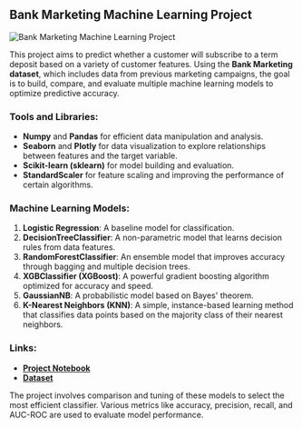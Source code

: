 ## Bank Marketing Machine Learning Project

![Bank Marketing Machine Learning Project](https://github.com/Ali-jalil88/-Bank-Marketing-Machine-Learning/blob/main/DALL%C2%B7E%202024-09-26%2013.33.51%20-%20A%20modern%20data%20science%20and%20machine%20learning%20project%20setup%20showcasing%20various%20tools%20and%20techniques%20used%20in%20the%20Bank%20Marketing%20Machine%20Learning%20project.%20.webp)

This project aims to predict whether a customer will subscribe to a term deposit based on a variety of customer features. Using the **Bank Marketing dataset**, which includes data from previous marketing campaigns, the goal is to build, compare, and evaluate multiple machine learning models to optimize predictive accuracy.

### Tools and Libraries:
- **Numpy** and **Pandas** for efficient data manipulation and analysis.
- **Seaborn** and **Plotly** for data visualization to explore relationships between features and the target variable.
- **Scikit-learn (sklearn)** for model building and evaluation.
- **StandardScaler** for feature scaling and improving the performance of certain algorithms.

### Machine Learning Models:
1. **Logistic Regression**: A baseline model for classification.
2. **DecisionTreeClassifier**: A non-parametric model that learns decision rules from data features.
3. **RandomForestClassifier**: An ensemble model that improves accuracy through bagging and multiple decision trees.
4. **XGBClassifier (XGBoost)**: A powerful gradient boosting algorithm optimized for accuracy and speed.
5. **GaussianNB**: A probabilistic model based on Bayes' theorem.
6. **K-Nearest Neighbors (KNN)**: A simple, instance-based learning method that classifies data points based on the majority class of their nearest neighbors.
### Links:
- **[Project Notebook](<[your_project_notebook_link_here](https://www.kaggle.com/code/alialarkawazi/bn-marketing-ml#2.-K-Nearest-Neighbors-(KNN))>)**
- **[Dataset](<[your_dataset_link_here](https://www.kaggle.com/datasets/janiobachmann/bank-marketing-dataset)>)**

The project involves comparison and tuning of these models to select the most efficient classifier. Various metrics like accuracy, precision, recall, and AUC-ROC are used to evaluate model performance.
